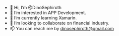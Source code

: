 - 👋 Hi, I’m @DinoSephiroth
- 👀 I’m interested in APP Development.
- 🌱 I’m currently learning Xamarin.
- 💞️ I’m looking to collaborate on financial industry.
- 📫 You can reach me by dinosephiroth@gmail.com

<!---
DinoSephiroth/DinoSephiroth is a ✨ special ✨ repository because its `README.md` (this file) appears on your GitHub profile.
You can click the Preview link to take a look at your changes.
--->
